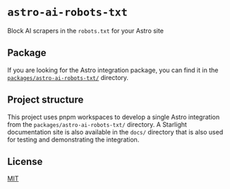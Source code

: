 # `astro-ai-robots-txt`

Block AI scrapers in the `robots.txt` for your Astro site

## Package

If you are looking for the Astro integration package, you can find it in the [`packages/astro-ai-robots-txt/`](/packages/astro-ai-robots-txt/) directory.

## Project structure

This project uses pnpm workspaces to develop a single Astro integration from the `packages/astro-ai-robots-txt/` directory. A Starlight documentation site is also available in the `docs/` directory that is also used for testing and demonstrating the integration.

## License

[MIT](/LICENSE)
